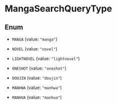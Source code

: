 

# MangaSearchQueryType

## Enum


* `MANGA` (value: `"manga"`)

* `NOVEL` (value: `"novel"`)

* `LIGHTNOVEL` (value: `"lightnovel"`)

* `ONESHOT` (value: `"oneshot"`)

* `DOUJIN` (value: `"doujin"`)

* `MANHWA` (value: `"manhwa"`)

* `MANHUA` (value: `"manhua"`)



